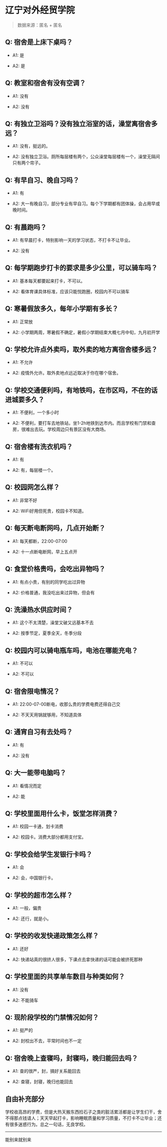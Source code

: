 # 辽宁对外经贸学院

> 数据来源：匿名 + 匿名

## Q: 宿舍是上床下桌吗？

- A1: 是

- A2: 是

## Q: 教室和宿舍有没有空调？

- A1: 没有

- A2: 没有

## Q: 有独立卫浴吗？没有独立浴室的话，澡堂离宿舍多远？

- A1: 没有，挺远的。

- A2: 没有独立卫浴。厕所每层楼有两个，公众澡堂每层楼有一个，澡堂无隔间只有两个帘子。

## Q: 有早自习、晚自习吗？

- A1: 有

- A2: 大一有晚自习，部分专业有早自习。每个下学期都有团体操，会占用早或晚时间。

## Q: 有晨跑吗？

- A1: 有早晨打卡，特别影响一天的学习状态，不打卡不让毕业。

- A2: 没有

## Q: 每学期跑步打卡的要求是多少公里，可以骑车吗？

- A1: 基本每天都要起来打卡，不可以。

- A2: 看体育课具体标准，应该只能悦跑圈，校园内不可以骑车

## Q: 寒暑假放多久，每年小学期有多长？

- A1: 正常放

- A2: 小学期两周，寒暑假不确定，暑假小学期结束大概七月中旬，九月初开学

## Q: 学校允许点外卖吗，取外卖的地方离宿舍楼多远？

- A1: 不允许

- A2: 疫情外允许。取外卖地点远近取决于你在哪个宿舍。

## Q: 学校交通便利吗，有地铁吗，在市区吗，不在的话进城要多久？

- A1: 不便利，一个多小时

- A2: 不便利，要打车去地铁站，坐1-2h地铁到达市内。而且学校有门禁和查房，很难出去玩。学校周边只有景区没有大商场。

## Q: 宿舍楼有洗衣机吗？

- A1: 有

- A2: 有，每层楼一个。

## Q: 校园网怎么样？

- A1: 非常不好

- A2: WiFi好用但死贵，校园卡不知道。

## Q: 每天断电断网吗，几点开始断？

- A1: 每天都断，22:00-07:00

- A2: 十一点断电断网，早上五点开

## Q: 食堂价格贵吗，会吃出异物吗？

- A1: 有点小贵，有别的同学吃出过异物

- A2: 价格普通，我没吃出来过异物，但会有

## Q: 洗澡热水供应时间？

- A1: 这个不太清楚，澡堂又破又远基本不去

- A2: 按季节定，夏季全天，冬季分段

## Q: 校园内可以骑电瓶车吗，电池在哪能充电？

- A1: 不可以

- A2: 不可以

## Q: 宿舍限电情况？

- A1: 22:00-07-00断电，收那么贵的学费电费还得自己交

- A2: 不天天用锅就够用，不知道具体

## Q: 通宵自习有去处吗？

- A1: 有

- A2: 没有

## Q: 大一能带电脑吗？

- A1: 看情况而定

- A2: 能

## Q: 学校里面用什么卡，饭堂怎样消费？

- A1: 校园一卡通，划卡消费

- A2: 校园卡。消费大部分都用支付宝。

## Q: 学校会给学生发银行卡吗？

- A1: 会

- A2: 会，中国银行卡。

## Q: 学校的超市怎么样？

- A1: 一般，偏贵

- A2: 还行，就是小。

## Q: 学校的收发快递政策怎么样？

- A1: 还好

- A2: 快递站真的很挤人很多，下课点去拿快递的话可能会被挤死那种

## Q: 学校里面的共享单车数目与种类如何？

- A1: 没有

- A2: 不能骑车

## Q: 现阶段学校的门禁情况如何？

- A1: 挺严的

- A2: 封校出不去，平常时间也不一定

## Q: 宿舍晚上查寝吗，封寝吗，晚归能回去吗？

- A1: 查的很严，封，搞好关系能回去

- A2: 查寝，封寝，晚归也能回去

## 自由补充部分

学校收高昂的学费，但是大热天搬东西捡石子之类的脏活累活都是让学生们干，舍不得那点钱请人；天天早起打卡，影响睡眠质量和学习质量，不打卡不让毕业；还有很多迷惑行为。总之一句话，无良学校。

***

能别来就别来